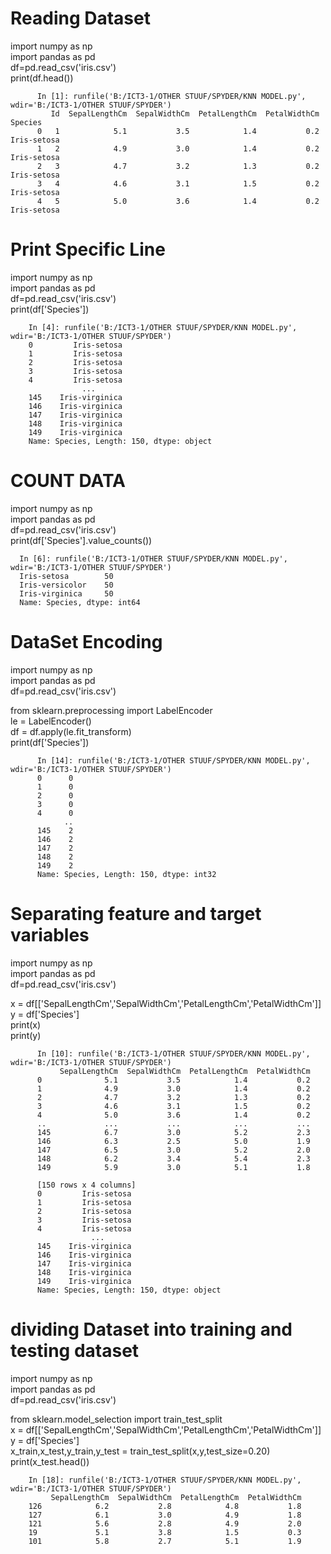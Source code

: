 # Reading Dataset

import numpy as np
<br>import pandas as pd
<br>df=pd.read_csv('iris.csv')
<br>print(df.head())

          In [1]: runfile('B:/ICT3-1/OTHER STUUF/SPYDER/KNN MODEL.py', wdir='B:/ICT3-1/OTHER STUUF/SPYDER')
             Id  SepalLengthCm  SepalWidthCm  PetalLengthCm  PetalWidthCm      Species
          0   1            5.1           3.5            1.4           0.2  Iris-setosa
          1   2            4.9           3.0            1.4           0.2  Iris-setosa
          2   3            4.7           3.2            1.3           0.2  Iris-setosa
          3   4            4.6           3.1            1.5           0.2  Iris-setosa
          4   5            5.0           3.6            1.4           0.2  Iris-setosa

# Print Specific Line

import numpy as np
<br>import pandas as pd
<br>df=pd.read_csv('iris.csv')
<br>print(df['Species'])

        In [4]: runfile('B:/ICT3-1/OTHER STUUF/SPYDER/KNN MODEL.py', wdir='B:/ICT3-1/OTHER STUUF/SPYDER')
        0         Iris-setosa
        1         Iris-setosa
        2         Iris-setosa
        3         Iris-setosa
        4         Iris-setosa
                    ...      
        145    Iris-virginica
        146    Iris-virginica
        147    Iris-virginica
        148    Iris-virginica
        149    Iris-virginica
        Name: Species, Length: 150, dtype: object


# COUNT DATA

import numpy as np
<br>import pandas as pd
<br>df=pd.read_csv('iris.csv')
<br>print(df['Species'].value_counts())

      In [6]: runfile('B:/ICT3-1/OTHER STUUF/SPYDER/KNN MODEL.py', wdir='B:/ICT3-1/OTHER STUUF/SPYDER')
      Iris-setosa        50
      Iris-versicolor    50
      Iris-virginica     50
      Name: Species, dtype: int64

# DataSet Encoding

import numpy as np
<br>import pandas as pd
<br>df=pd.read_csv('iris.csv')

from sklearn.preprocessing import LabelEncoder
<br>le = LabelEncoder()
<br>df = df.apply(le.fit_transform)
<br>print(df['Species'])

          In [14]: runfile('B:/ICT3-1/OTHER STUUF/SPYDER/KNN MODEL.py', wdir='B:/ICT3-1/OTHER STUUF/SPYDER')
          0      0
          1      0
          2      0
          3      0
          4      0
                ..
          145    2
          146    2
          147    2
          148    2
          149    2
          Name: Species, Length: 150, dtype: int32
       

# Separating feature and target variables

import numpy as np
<br>import pandas as pd
<br>df=pd.read_csv('iris.csv')

x = df[['SepalLengthCm','SepalWidthCm','PetalLengthCm','PetalWidthCm']]
<br>y = df['Species']
<br>print(x)
<br>print(y)


          In [10]: runfile('B:/ICT3-1/OTHER STUUF/SPYDER/KNN MODEL.py', wdir='B:/ICT3-1/OTHER STUUF/SPYDER')
               SepalLengthCm  SepalWidthCm  PetalLengthCm  PetalWidthCm
          0              5.1           3.5            1.4           0.2
          1              4.9           3.0            1.4           0.2
          2              4.7           3.2            1.3           0.2
          3              4.6           3.1            1.5           0.2
          4              5.0           3.6            1.4           0.2
          ..             ...           ...            ...           ...
          145            6.7           3.0            5.2           2.3
          146            6.3           2.5            5.0           1.9
          147            6.5           3.0            5.2           2.0
          148            6.2           3.4            5.4           2.3
          149            5.9           3.0            5.1           1.8
          
          [150 rows x 4 columns]
          0         Iris-setosa
          1         Iris-setosa
          2         Iris-setosa
          3         Iris-setosa
          4         Iris-setosa
                      ...      
          145    Iris-virginica
          146    Iris-virginica
          147    Iris-virginica
          148    Iris-virginica
          149    Iris-virginica
          Name: Species, Length: 150, dtype: object



# dividing Dataset into training and testing dataset
import numpy as np
<br>import pandas as pd
<br>df=pd.read_csv('iris.csv')

from sklearn.model_selection import train_test_split
<br>x = df[['SepalLengthCm','SepalWidthCm','PetalLengthCm','PetalWidthCm']]
<br>y = df['Species']
<br>x_train,x_test,y_train,y_test = train_test_split(x,y,test_size=0.20)
<br>print(x_test.head())

        In [18]: runfile('B:/ICT3-1/OTHER STUUF/SPYDER/KNN MODEL.py', wdir='B:/ICT3-1/OTHER STUUF/SPYDER')
             SepalLengthCm  SepalWidthCm  PetalLengthCm  PetalWidthCm
        126            6.2           2.8            4.8           1.8
        127            6.1           3.0            4.9           1.8
        121            5.6           2.8            4.9           2.0
        19             5.1           3.8            1.5           0.3
        101            5.8           2.7            5.1           1.9













